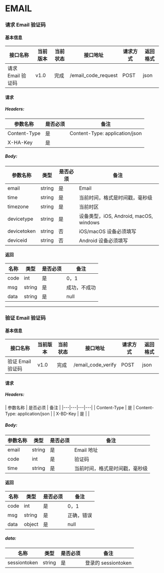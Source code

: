 # EMAIL 

### 请求 Email 验证码

#### 基本信息

| 接口名称 | 当前版本 | 当前状态 | 接口地址 | 请求方式 | 返回格式 |
|---|---|---|---|---|---|
| 请求 Email 验证码 | v1.0 | 完成 | /email\_code\_request | POST | json |

#### 请求

##### Headers:

| 参数名称 | 是否必须 | 备注 |
|---|---|---|
| Content-Type | 是 |  Content-Type: application/json |
| X-HA-Key | 是 |  |

##### Body:

| 参数名称 | 类型 | 是否必须 | 备注 |
|---|---|---|---|
| email | string | 是 | Email |
| time | string | 是 | 当前时间，格式是时间戳，毫秒级 |
| timezone | string | 是 | 当前时区 |
| devicetype | string | 是 | 设备类型，iOS, Android, macOS, windows |
| devicetoken | string | 否 | iOS/macOS 设备必须填写 |
| deviceid | string | 否 | Android 设备必须填写  |

#### 返回

| 名称 | 类型 | 是否必须 | 备注 |
|---|---|---|---|
| code | int | 是 | 0，1 |
| msg | string | 是 | 成功，不成功 |
| data | string | 是 | null |

---

### 验证 Email 验证码

#### 基本信息

| 接口名称 | 当前版本 | 当前状态 | 接口地址 | 请求方式 | 返回格式 |
|---|---|---|---|---|---|
| 验证 Email 验证码 | v1.0 | 完成 | /email\_code\_verify | POST | json |

#### 请求

##### Headers:

| 参数名称 | 是否必须 | 备注 |
|---|---|---|---|
| Content-Type | 是 | Content-Type: application/json |
| X-BD-Key | 是 |  |

##### Body:

| 参数名称 | 类型 | 是否必须 | 备注 |
|---|---|---|---|
| email | string | 是 | Email 地址 |
| code | int | 是 | 验证码 |
| time | string | 是 | 当前时间，格式是时间戳，毫秒级 |

#### 返回

| 名称 | 类型 | 是否必须 | 备注 |
|---|---|---|---|
| code | int | 是 | 0，1 |
| msg | string | 是 | 正确，错误 |
| data | object | 是 | null |

##### data:

| 名称 | 类型 | 是否必须 | 备注 |
|---|---|---|---|
| sessiontoken | string | 是 | 登录的 sessiontoken |